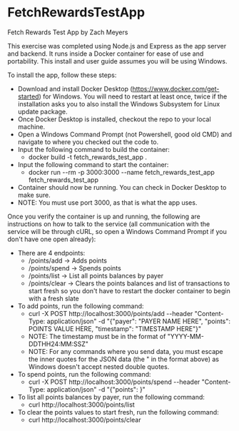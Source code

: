# FetchRewardsTestApp
 Fetch Rewards Test App by Zach Meyers

 This exercise was completed using Node.js and Express as the app server and backend. It runs inside a Docker container for ease of use and portability. This install and user guide assumes you will be using Windows.

 To install the app, follow these steps:
 - Download and install Docker Desktop (https://www.docker.com/get-started) for Windows. You will need to restart at least once, twice if the installation asks you to also install the Windows Subsystem for Linux update package.
 - Once Docker Desktop is installed, checkout the repo to your local machine.
 - Open a Windows Command Prompt (not Powershell, good old CMD) and navigate to where you checked out the code to.
 - Input the following command to build the container:
    - docker build -t fetch_rewards_test_app .
- Input the following command to start the container:
    - docker run --rm -p 3000:3000 --name fetch_rewards_test_app fetch_rewards_test_app
- Container should now be running. You can check in Docker Desktop to make sure. 
- NOTE: You must use port 3000, as that is what the app uses.

Once you verify the container is up and running, the following are instructions on how to talk to the service (all communication with the service will be through cURL, so open a Windows Command Prompt if you don't have one open already):
- There are 4 endpoints:
    - /points/add -> Adds points
    - /points/spend -> Spends points
    - /points/list -> List all points balances by payer
    - /points/clear -> Clears the points balances and list of transactions to start fresh so you don't have to restart the docker container to begin with a fresh slate
- To add points, run the following command:
    - curl -X POST http://localhost:3000/points/add --header "Content-Type: application/json" -d "{\"payer\": \"PAYER NAME HERE\", \"points\": POINTS VALUE HERE, \"timestamp\": \"TIMESTAMP HERE\"}"
    - NOTE: The timestamp must be in the format of "YYYY-MM-DDTHH24:MM:SSZ"
    - NOTE: For any commands where you send data, you must escape the inner quotes for the JSON data (the \" in the format above) as Windows doesn't accept nested double quotes.
- To spend points, run the following command:
    - curl -X POST http://localhost:3000/points/spend --header "Content-Type: application/json" -d "{\"points\": <points value here>}"
- To list all points balances by payer, run the following command:
    - curl http://localhost:3000/points/list
- To clear the points values to start fresh, run the following command:
    - curl http://localhost:3000/points/clear
